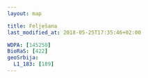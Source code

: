 ```yaml
---
layout: map

title: Felješana
last_modified_at: 2018-05-25T17:35:46+02:00

WDPA: [145250]
BioRaS: [422]
geoSrbija:
  L1_183: [189]
---
```

